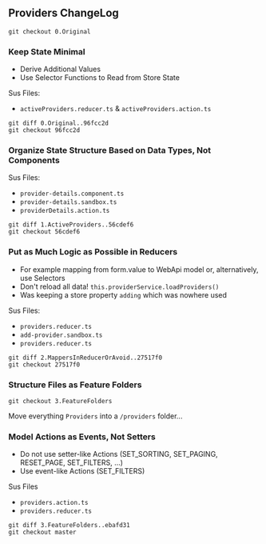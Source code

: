 ## Providers ChangeLog

```
git checkout 0.Original
```


### Keep State Minimal

- Derive Additional Values
- Use Selector Functions to Read from Store State

Sus Files:

- `activeProviders.reducer.ts` & `activeProviders.action.ts`


```
git diff 0.Original..96fcc2d
git checkout 96fcc2d
```



### Organize State Structure Based on Data Types, Not Components


Sus Files:

- `provider-details.component.ts`
- `provider-details.sandbox.ts`
- `providerDetails.action.ts`


```
git diff 1.ActiveProviders..56cdef6
git checkout 56cdef6
```



### Put as Much Logic as Possible in Reducers

- For example mapping from form.value to WebApi model or, alternatively, use Selectors
- Don't reload all data! `this.providerService.loadProviders()`
- Was keeping a store property `adding` which was nowhere used

Sus Files:

- `providers.reducer.ts`
- `add-provider.sandbox.ts`
- `providers.reducer.ts`


```
git diff 2.MappersInReducerOrAvoid..27517f0
git checkout 27517f0
```




### Structure Files as Feature Folders

```
git checkout 3.FeatureFolders
```

Move everything `Providers` into a `/providers` folder...



### Model Actions as Events, Not Setters

- Do not use setter-like Actions (SET_SORTING, SET_PAGING, RESET_PAGE, SET_FILTERS, ...)
- Use event-like Actions (SET_FILTERS)

Sus Files

- `providers.action.ts`
- `providers.reducer.ts`

```
git diff 3.FeatureFolders..ebafd31
git checkout master
```
